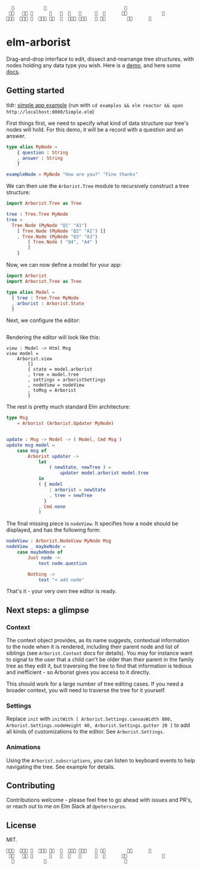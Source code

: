 ```
  🌲           🌲                             🌲          
 🌲🌲   🌲🌲 🌲      🌲   🌲  🌲   🌲     🌲  🌲      🌲🌲             🌲    
🌲🌲🌲  🌲🌲🌲 🌲  🌲🌲🌲 🌲🌲  🌲  🌲🌲🌲 🌲🌲🌲   🌲 🌲🌲        🌲🌲      🌲   
```

# elm-arborist

Drag-and-drop interface to edit, dissect and-rearrange tree structures, with nodes holding any data type you wish. Here is a [demo](https://peterszerzo.github.io/elm-arborist/), and here some [docs](http://package.elm-lang.org/packages/peterszerzo/elm-arborist/latest).

## Getting started

tldr: [simple app example](examples/Simple.elm) (run with `cd examples && elm reactor && open http://localhost:8000/Simple.elm`)

First things first, we need to specify what kind of data structure our tree's nodes will hold. For this demo, it will be a record with a question and an answer.

```elm
type alias MyNode =
    { question : String
    , answer : String
    }

exampleNode = MyNode "How are you?" "Fine thanks"
```

We can then use the `Arborist.Tree` module to recursively construct a tree structure:

```elm
import Arborist.Tree as Tree

tree : Tree.Tree MyNode
tree =
  Tree.Node (MyNode "Q1" "A1")
    [ Tree.Node (MyNode "Q2" "A2") []
    , Tree.Node (MyNode "Q3" "A3")
        [ Tree.Node ( "Q4", "A4" )
        ]
    ]
```

Now, we can now define a model for your app:

```elm
import Arborist
import Arborist.Tree as Tree

type alias Model =
  { tree : Tree.Tree MyNode
  , arborist : Arborist.State
  }
```

Next, we configure the editor:

```elm
```

Rendering the editor will look like this:

```
view : Model -> Html Msg
view model =
    Arborist.view
        []
        { state = model.arborist
        , tree = model.tree
        , settings = arboristSettings
        , nodeView = nodeView
        , toMsg = Arborist
        }
```

The rest is pretty much standard Elm architecture:

```elm
type Msg
    = Arborist (Arborist.Updater MyNode)


update : Msg -> Model -> ( Model, Cmd Msg )
update msg model =
    case msg of
        Arborist updater ->
            let
                ( newState, newTree ) =
                    updater model.arborist model.tree
            in
            ( { model
                | arborist = newState
                , tree = newTree
              }
            , Cmd.none
            )
```





The final missing piece is `nodeView`. It specifies how a node should be displayed, and has the following form:

```elm
nodeView : Arborist.NodeView MyNode Msg
nodeView _ maybeNode =
    case maybeNode of
        Just node ->
            text node.question

        Nothing ->
            text "+ add node"
```

That's it - your very own tree editor is ready.

## Next steps: a glimpse

### Context

The context object provides, as its name suggests, contextual information to the node when it is rendered, including their parent node and list of siblings (see `Arborist.Context` docs for details). You may for instance want to signal to the user that a child can't be older than their parent in the family tree as they edit it, but traversing the tree to find that information is tedious and inefficient - so Arborist gives you access to it directly.

This should work for a large number of tree editing cases. If you need a broader context, you will need to traverse the tree for it yourself.

### Settings

Replace `init` with `initWith [ Arborist.Settings.canvasWidth 800, Arborist.Settings.nodeHeight 40, Arborist.Settings.gutter 20 ]` to add all kinds of customizations to the editor. See `Arborist.Settings`. 

### Animations

Using the `Arborist.subscriptions`, you can listen to keyboard events to help navigating the tree. See example for details.

## Contributing

Contributions welcome - please feel free to go ahead with issues and PR's, or reach out to me on Elm Slack at `@peterszerzo`.

## License

MIT.


```
🌲🌲🌲  🌲🌲🌲 🌲  🌲🌲🌲 🌲🌲  🌲  🌲🌲🌲 🌲🌲🌲   🌲 🌲🌲        🌲🌲      🌲   
 🌲🌲   🌲🌲 🌲      🌲   🌲  🌲   🌲     🌲  🌲      🌲🌲             🌲    
  🌲           🌲                             🌲          
```
